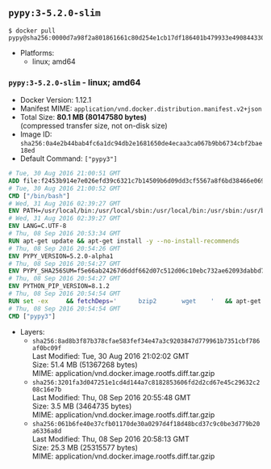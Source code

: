 ## `pypy:3-5.2.0-slim`

```console
$ docker pull pypy@sha256:0000d7a98f2a801861661c80d254e1cb17df186401b479933e490844330d2988
```

-	Platforms:
	-	linux; amd64

### `pypy:3-5.2.0-slim` - linux; amd64

-	Docker Version: 1.12.1
-	Manifest MIME: `application/vnd.docker.distribution.manifest.v2+json`
-	Total Size: **80.1 MB (80147580 bytes)**  
	(compressed transfer size, not on-disk size)
-	Image ID: `sha256:0a4e2b44bab4fc6a1dc94db2e1681650de4ecaa3ca067b9bb6734cbf2bae18ed`
-	Default Command: `["pypy3"]`

```dockerfile
# Tue, 30 Aug 2016 21:00:51 GMT
ADD file:f2453b914e7e026efd39c6321c7b14509b6d09dd3cf5567a8f6bd38466e06954 in / 
# Tue, 30 Aug 2016 21:00:52 GMT
CMD ["/bin/bash"]
# Wed, 31 Aug 2016 02:39:27 GMT
ENV PATH=/usr/local/bin:/usr/local/sbin:/usr/local/bin:/usr/sbin:/usr/bin:/sbin:/bin
# Wed, 31 Aug 2016 02:39:27 GMT
ENV LANG=C.UTF-8
# Thu, 08 Sep 2016 20:53:34 GMT
RUN apt-get update && apt-get install -y --no-install-recommends 		ca-certificates 		libexpat1 		libffi6 		libsqlite3-0 	&& rm -rf /var/lib/apt/lists/*
# Thu, 08 Sep 2016 20:54:26 GMT
ENV PYPY_VERSION=5.2.0-alpha1
# Thu, 08 Sep 2016 20:54:27 GMT
ENV PYPY_SHA256SUM=f5e66ab24267d6ddf662d07c512d06c10ebc732ae62093dabbd775ac63b9060a
# Thu, 08 Sep 2016 20:54:27 GMT
ENV PYTHON_PIP_VERSION=8.1.2
# Thu, 08 Sep 2016 20:54:54 GMT
RUN set -ex 	&& fetchDeps=' 		bzip2 		wget 	' 	&& apt-get update && apt-get install -y $fetchDeps --no-install-recommends && rm -rf /var/lib/apt/lists/* 		&& wget -O pypy.tar.bz2 "https://bitbucket.org/pypy/pypy/downloads/pypy3.3-v${PYPY_VERSION}-linux64.tar.bz2" 	&& echo "$PYPY_SHA256SUM  pypy.tar.bz2" | sha256sum -c 	&& tar -xjC /usr/local --strip-components=1 -f pypy.tar.bz2 	&& rm pypy.tar.bz2 		&& if [ ! -e /usr/local/bin/pip3 ]; then : 		&& wget -O /tmp/get-pip.py 'https://bootstrap.pypa.io/get-pip.py' 		&& pypy3 /tmp/get-pip.py "pip==$PYTHON_PIP_VERSION" 		&& rm /tmp/get-pip.py 	; fi 	&& pip3 install --no-cache-dir --upgrade --force-reinstall "pip==$PYTHON_PIP_VERSION" 	&& [ "$(pip list |tac|tac| awk -F '[ ()]+' '$1 == "pip" { print $2; exit }')" = "$PYTHON_PIP_VERSION" ] 		&& apt-get purge -y --auto-remove $fetchDeps 	&& rm -rf ~/.cache
# Thu, 08 Sep 2016 20:54:54 GMT
CMD ["pypy3"]
```

-	Layers:
	-	`sha256:8ad8b3f87b378cfae583fef34e47a3c9203847d779961b7351cbf786af0bc09f`  
		Last Modified: Tue, 30 Aug 2016 21:02:02 GMT  
		Size: 51.4 MB (51367268 bytes)  
		MIME: application/vnd.docker.image.rootfs.diff.tar.gzip
	-	`sha256:3201fa3d047251e1cd4d144a7c8182853606fd2d2cd67e45c29632c208c16e7b`  
		Last Modified: Thu, 08 Sep 2016 20:55:48 GMT  
		Size: 3.5 MB (3464735 bytes)  
		MIME: application/vnd.docker.image.rootfs.diff.tar.gzip
	-	`sha256:061b6fe40e37cfb01170de30a0297d4f18d48bcd37c9c0be3d779b20a6336a8d`  
		Last Modified: Thu, 08 Sep 2016 20:58:13 GMT  
		Size: 25.3 MB (25315577 bytes)  
		MIME: application/vnd.docker.image.rootfs.diff.tar.gzip
